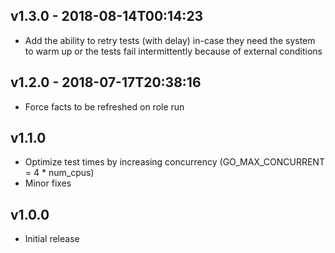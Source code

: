 v1.3.0 - 2018-08-14T00:14:23
----------------------------

* Add the ability to retry tests (with delay) in-case they need the
  system to warm up or the tests fail intermittently because of external
  conditions

v1.2.0 - 2018-07-17T20:38:16
----------------------------

* Force facts to be refreshed on role run

v1.1.0
------

* Optimize test times by increasing concurrency
  (GO_MAX_CONCURRENT = 4 * num_cpus)
* Minor fixes

v1.0.0
------

* Initial release
